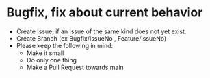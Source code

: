 # Bugfix, fix about current behavior

- Create Issue, if an issue of the same kind does not yet exist.
- Create Branch (ex Bugfix/IssueNo , Feature/IssueNo)
- Please keep the following in mind:
    - Make it small
    - Do only one thing
    - Make a Pull Request towards main
